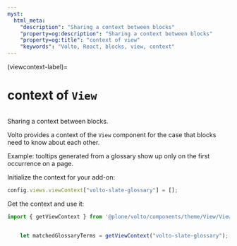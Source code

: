 ```yaml
---
myst:
  html_meta:
    "description": "Sharing a context between blocks"
    "property=og:description": "Sharing a context between blocks"
    "property=og:title": "context of view"
    "keywords": "Volto, React, blocks, view, context"
---
```


(viewcontext-label)=

# context of `View`

```{versionadded} Volto 18.0.0-alpha.48
```

Sharing a context between blocks.

Volto provides a context of the `View` component for the case that blocks need to know about each other.

Example: tooltips generated from a glossary show up only on the first occurrence on a page.

Initialize the context for your add-on:

```js
config.views.viewContext["volto-slate-glossary"] = [];
```

Get the context and use it:

```js
import { getViewContext } from '@plone/volto/components/theme/View/View';


    let matchedGlossaryTerms = getViewContext("volto-slate-glossary");
```


